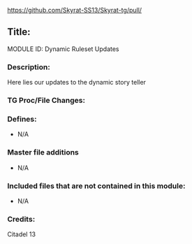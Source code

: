 https://github.com/Skyrat-SS13/Skyrat-tg/pull/ <!--PR Number-->

## Title: <!--Title of your addition-->

MODULE ID: Dynamic Ruleset Updates

### Description:

Here lies our updates to the dynamic story teller


<!-- Here, try to describe what your PR does, what features it provides and any other directly useful information -->

### TG Proc/File Changes: 
<!-- If you had to edit, or append to any core procs in the process of making this PR, list them here. APPEND: Also, please include any files that you've changed. .DM files that is. -->

### Defines:

- N/A
<!-- If you needed to add any defines, mention the files you added those defines in -->

### Master file additions

- N/A
<!-- Any master file changes you've made to existing master files or if you've added a new master file. Please mark either as #NEW or #CHANGE -->

### Included files that are not contained in this module:

- N/A
<!-- Likewise, be it a non-modular file or a modular one that's not contained within the folder belonging to this specific module, it should be mentioned here -->

### Credits:

Citadel 13
<!-- Here go the credits to you, dear coder, and in case of collaborative work or ports, credits to the original source of the code -->
